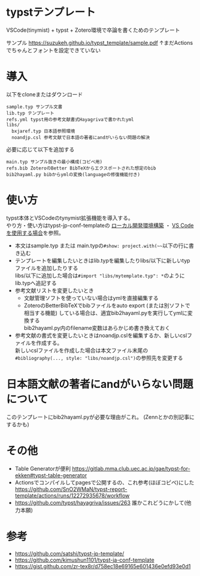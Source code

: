 # typstテンプレート
VSCode(tinymist) + typst + Zotero環境で卒論を書くためのテンプレート

サンプル https://suzukeh.github.io/typst_template/sample.pdf
↑まだActionsでちゃんとフォントを設定できていない

# 導入
以下をcloneまたはダウンロード
```
sample.typ サンプル文書
lib.typ テンプレート
refs.yml typst用の参考文献書式Hayagrivaで書かれたyml
libs/
  bxjaref.typ 日本語参照環境
  noandjp.csl 参考文献で日本語の著者にandがいらない問題の解決
```
必要に応じて以下を追加する
```
main.typ サンプル抜きの最小構成(コピペ用)
refs.bib ZoteroのBetter BibTeXからエクスポートされた想定のbib
bib2hayaml.py bibからymlの変換(languageの修復機能付き)
```

# 使い方
typst本体とVSCodeのtynymist拡張機能を導入する。  
やり方・使い方はtypst-jp-conf-templateの [ローカル開発環境構築](https://github.com/m20027/typst-jp-conf-template?tab=readme-ov-file#%E3%83%AD%E3%83%BC%E3%82%AB%E3%83%AB%E9%96%8B%E7%99%BA%E7%92%B0%E5%A2%83%E6%A7%8B%E7%AF%89) ・ [VS Code を使用する場合](https://github.com/m20027/typst-jp-conf-template?tab=readme-ov-file#vs-code-%E3%82%92%E4%BD%BF%E7%94%A8%E3%81%99%E3%82%8B%E5%A0%B4%E5%90%88)を参照。

* 本文はsample.typ または main.typの`#show: project.with(~~`以下の行に書き込む
* テンプレートを編集したいときはlib.typを編集したりlibs/以下に新しいtypファイルを追加したりする  
  libs/以下に追加した場合は`#import "libs/mytemplate.typ": *`のようにlib.typへ追記する
* 参考文献リストを変更したいとき
  * 文献管理ソフトを使っていない場合はymlを直接編集する
  * ZoteroのBetterBibTeXでbibファイルをauto export (または別ソフトで相当する機能) している場合は、適宜bib2hayaml.pyを実行してymlに変換する  
    bib2hayaml.py内のfilename変数はあらかじめ書き換えておく
* 参考文献の書式を変更したいときはnoandjp.cslを編集するか、新しいcslファイルを作成する。  
  新しいcslファイルを作成した場合は本文ファイル末尾の`#bibliography(..., style: "libs/noandjp.csl")`の参照先を変更する

# 日本語文献の著者にandがいらない問題について
このテンプレートにbib2hayaml.pyが必要な理由がこれ。
(Zennとかの別記事にするかも)


# その他
* Table Generatorが便利  https://gitlab.mma.club.uec.ac.jp/gae/typst-for-ekken#typst-table-generator
* Actionsでコンパイルしてpagesで公開するの、これ参考(ほぼコピペ)にした  
  https://github.com/SnO2WMaN/typst-report-template/actions/runs/12272935678/workflow
* https://github.com/typst/hayagriva/issues/263 誰かこれどうにかして(他力本願)

# 参考

* https://github.com/satshi/typst-jp-template/
* https://github.com/kimushun1101/typst-ja-conf-template
* https://gist.github.com/zr-tex8r/d758ec18e69165e601436e0efd93e0d1
